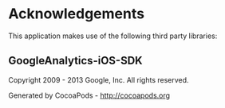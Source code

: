 # Acknowledgements
This application makes use of the following third party libraries:

## GoogleAnalytics-iOS-SDK

Copyright 2009 - 2013 Google, Inc. All rights reserved.

Generated by CocoaPods - http://cocoapods.org
